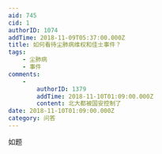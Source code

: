 ```yaml
---
aid: 745
cid: 1
authorID: 1074
addTime: 2018-11-09T05:37:00.000Z
title: 如何看待尘肺病维权和佳士事件？
tags:
    - 尘肺病
    - 事件
comments:
    -
        authorID: 1379
        addTime: 2018-11-10T01:09:00.000Z
        content: 北大都被国安控制了
date: 2018-11-10T01:09:00.000Z
category: 问答
---
```


如题
